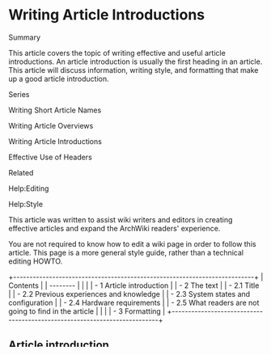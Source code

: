 Writing Article Introductions
=============================

Summary

This article covers the topic of writing effective and useful article
introductions. An article introduction is usually the first heading in
an article. This article will discuss information, writing style, and
formatting that make up a good article introduction.

Series

Writing Short Article Names

Writing Article Overviews

Writing Article Introductions

Effective Use of Headers

Related

Help:Editing

Help:Style

This article was written to assist wiki writers and editors in creating
effective articles and expand the ArchWiki readers' experience.

You are not required to know how to edit a wiki page in order to follow
this article. This page is a more general style guide, rather than a
technical editing HOWTO.

+--------------------------------------------------------------------------+
| Contents                                                                 |
| --------                                                                 |
|                                                                          |
| -   1 Article introduction                                               |
| -   2 The text                                                           |
|     -   2.1 Title                                                        |
|     -   2.2 Previous experiences and knowledge                           |
|     -   2.3 System states and configuration                              |
|     -   2.4 Hardware requirements                                        |
|     -   2.5 What readers are not going to find in the article            |
|                                                                          |
| -   3 Formatting                                                         |
+--------------------------------------------------------------------------+

Article introduction
--------------------

Since the article introduction is (usually) the first thing readers
encounter after they have read the article overview, and decided they
would like to know more about the topic, article introductions have a
purpose of introducing readers to the topic.

Each article is started with a set of assumptions. These assumptions are
seldom true for most readers, and an article introduction has the
purpose of filtering readers that fulfill the assumptions made by
writers. You do not really have to introduce readers to the rest of the
article, but it may help clear some things up, that would otherwise
remain unclear even after reading the whole article... many times over.

For instance, you may have written an article about configuring the
system in a certain way. However, you have assumed that readers have a
clean and freshly installed Arch Linux on their primary hard drive. How
would your method be affected if the kernel was, for example,
customized? Or, how would step 3 work if package X was missing?

You need to think about prerequisites for your method and present those
prerequisites before you start your article. This has two key benefits:

1.  It allows readers to decide if they want to read the article, before
    they have gone too far.
2.  It enables you to write an article without too many unnecessary
    digressions.

Number two has a huge impact on reader performance, and actually makes
your article more streamlined.

There are a number of things you might consider including in your
article introduction, but here are some of the more important ones in no
particular order:

-   previous experiences and knowledge required
-   system states and configuration
-   ownership of hardware components
-   what readers are not going to find in the article

The text
--------

We have already mentioned some things you might mention in an article
introduction. We will now take a look at some of the problems in
formulating an effective and useful article introduction.

> Title

Since introductions are too important to just skip, you need a good
title for it. You may opt for generic titles like Introductory notes, or
a more aggressive version like Read this first, or friendlier variants
like Before you read this article. You may also want something more
specific, like Intended audience or Who should read this article. Maybe
a more integrated variant like Preparing the system would go better with
your topic.

In any case, the title should catch readers' attention and tell them
that they need to read this part of the article first.

> Previous experiences and knowledge

When talking about previous experience, you need to keep in mind that
there are two meanings of the words. One is a more general meaning. We
may call someone a newbie or a guru based on the overall
knowledge/experience/reputation of that individual. The other is a
concrete experience of participating in an event or activity (and the
knowledge derived from that). For practical reasons, it is better to
demand previous experience(s) in the latter sense. Most articles on
ArchWiki talk about topics that are specific, and in some context. In a
given context, a newbie may display proficiency, whereas a guru may show
lack of interest. If you require specific previous experiences, readers
have a better chance of judging their ability to follow the rest of the
article.

You may also want to provide readers with links to resources that would
help them gain knowledge required to understand the article.

> System states and configuration

Sometimes, a missing package or a differently configured system
component may render an article useless on some systems. Therefore, you
need to track down and define all relevant system configuration (like,
relevant rc.config parameters, required packages, etc) whenever
possible.

> Hardware requirements

Hardware requirements are usually fairly obvious. If you are talking
about installing drivers for dial-up modem XYZ, nobody will ever think
you are talking about a modem ZYX. However, in some cases it is good to
mention the specific hardware requirements. For instance, if you are
writing an article about installing drivers for XYZ-123, you may warn
users that the same might not apply to XYZ-456.

It is also a nice touch to add the photo of the hardware your article is
about to discuss.

> What readers are not going to find in the article

Sometimes, the article's title may be slightly misleading. Therefore you
may need to warn readers about the actual topic of the article, and
possibly offer a link to other articles that readers might have been
looking for.

For example, some readers might have thought this article was about how
to format pages using wiki text. Therefore, those readers have been
warned that this is not the page they were looking for, and the link to
the right page was provided.

Formatting
----------

The formatting of the article introduction follows the usual ArchWiki
customs. However, there are still details that deserve closer attention.

When listing requirements, you have two approaches. One is to verbosely
explain the requirements and other introductory notes in plain (your
language here). The other method is to offer a well-organized list of
requirements.

The code for introduction header is:

    == Title ==

Other than this, there is no specific guideline.

Retrieved from
"https://wiki.archlinux.org/index.php?title=Writing_Article_Introductions&oldid=205569"

Category:

-   Help
